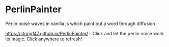 # PerlinPainter
Perlin noise waves in vanilla js which paint out a word through diffusion

https://stringf47.github.io/PerlinPainter/ - Click and let the perlin noise work its magic. Click anywhere to refresh!
